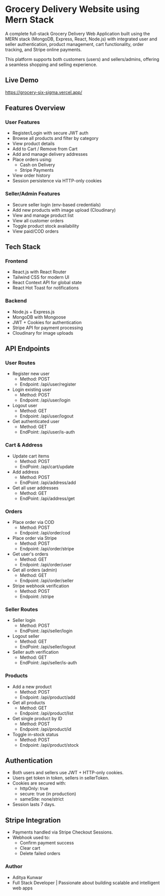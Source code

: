 # Grocery Delivery Website using Mern Stack 
A complete full-stack Grocery Delivery Web Application built using the MERN stack (MongoDB, Express, React, Node.js) with integrated user and seller authentication, product management, cart functionality, order tracking, and Stripe online payments.

This platform supports both customers (users) and sellers/admins, offering a seamless shopping and selling experience.

## Live Demo
https://grocery-six-sigma.vercel.app/


## Features Overview
### User Features
 - Register/Login with secure JWT auth
 - Browse all products and filter by category
 - View product details
 - Add to Cart / Remove from Cart
 - Add and manage delivery addresses
 - Place orders using:
    - Cash on Delivery
    - Stripe Payments
 - View order history
 - Session persistence via HTTP-only cookies

### Seller/Admin Features
 - Secure seller login (env-based credentials)
 - Add new products with image upload (Cloudinary)
 - View and manage product list
 - View all customer orders
 - Toggle product stock availability
 -  View paid/COD orders

## Tech Stack
 ### Frontend
  - React.js with React Router
  - Tailwind CSS for modern UI
  - React Context API for global state
  - React Hot Toast for notifications

 ### Backend
  - Node.js + Express.js
  - MongoDB with Mongoose
  - JWT + Cookies for authentication
  - Stripe API for payment processing
  - Cloudinary for image uploads 

## API Endpoints
### User Routes
   - Register new user
     - Method: POST
     - Endpoint: /api/user/register
   - Login existing user
     - Method: POST
     - Endpoint: /api/user/login	
   - Logout user
     - Method: GET
     - Endpoint: /api/user/logout	
   - Get authenticated user
     - Method: GET	
     - EndPoint: /api/user/is-auth
	
### Cart & Address
   - Update cart items
     - Method: POST
     - EndPoint: /api/cart/update
   - Add address
     - Method: POST
     - EndPoint: /api/address/add
   - Get all user addresses
     - Method: GET
     - EndPoint: /api/address/get
	

### Orders
 - Place order via COD
   - Method: POST
   - Endpoint: /api/order/cod
 - Place order via Stripe
   - Method: POST
   - Endpoint: /api/order/stripe
 - Get user's orders
   - Method: GET	
   - Endpoint: /api/order/user
 - Get all orders (admin)
   - Method: GET	
   - Endpoint: /api/order/seller
 - Stripe webhook verification
   - Method: POST
   - Endpoint: /stripe

### Seller Routes
  - Seller login
    - Method: POST
    - EndPoint: /api/seller/login
  - Logout seller
    - Method: GET
    - EndPoint: /api/seller/logout
  - Seller auth verification
    - Method: GET
    - EndPoint: /api/seller/is-auth

### Products
  - Add a new product
    - Method: POST
    - Endpoint: /api/product/add
  - Get all products
    - Method: GET
    - Endpoint: /api/product/list
  - Get single product by ID
    - Method: POST
    - Endpoint: /api/product/id	
  - Toggle in-stock status
    - Method: POST
    - Endpoint: /api/product/stock	
			

## Authentication
  - Both users and sellers use JWT + HTTP-only cookies.
  - Users get token in token, sellers in sellerToken.
  - Cookies are secured with:
    - httpOnly: true
    - secure: true (in production)
    - sameSite: none/strict
  - Session lasts 7 days.

## Stripe Integration
  - Payments handled via Stripe Checkout Sessions.
  - Webhook used to:
    - Confirm payment success
    - Clear cart
    - Delete failed orders

### Author
- Aditya Kunwar
 - Full Stack Developer | Passionate about building scalable and intelligent web apps